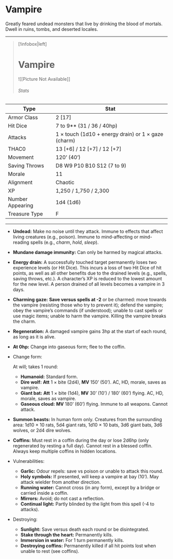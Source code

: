 # Vampire

Greatly feared undead monsters that live by drinking the blood of mortals. Dwell in ruins, tombs, and deserted locales.

------
> [!infobox|left] 
> # Vampire
>  ![[Picture Not Available]] 
>  ###### Stats 
| Type                    | Stat        |
| ---------------- | ------------------------------ | 
| Armor Class     | 2 [17]                                              |
| Hit Dice         | 7 to 9** (31 / 36 / 40hp)                           |
| Attacks          | 1 × touch (1d10 + energy drain) or 1 × gaze (charm) |
| THAC0            | 13 [+6] / 12 [+7] / 12 [+7]                         |
| Movement         | 120’ (40’)                                          |
| Saving Throws    | D8 W9 P10 B10 S12 (7 to 9)                          |
| Morale           | 11                                                  |
| Alignment        | Chaotic                                             |
| XP               | 1,250 / 1,750 / 2,300                               |
| Number Appearing | 1d4 (1d6)                                           |
| Treasure Type    | F                                                   |

------

- **Undead:** Make no noise until they attack. Immune to effects that affect living creatures (e.g., poison). Immune to mind-affecting or mind-reading spells (e.g., *charm*, *hold*, *sleep*).

- **Mundane damage immunity:** Can only be harmed by magical attacks.

- **Energy drain:** A successfully touched target permanently loses two experience levels (or Hit Dice). This incurs a loss of two Hit Dice of hit points, as well as all other benefits due to the drained levels (e.g., spells, saving throws, etc.). A character’s XP is reduced to the lowest amount for the new level. A person drained of all levels becomes a vampire in 3 days.

- **Charming gaze:** **Save versus spells at -2** or be charmed: move towards the vampire (resisting those who try to prevent it); defend the vampire; obey the vampire’s commands (if understood); unable to cast spells or use magic items; unable to harm the vampire. Killing the vampire breaks the charm.

- **Regeneration:** A damaged vampire gains 3hp at the start of each round, as long as it is alive.

- **At 0hp:** Change into gaseous form; flee to the coffin.

- Change form:

   

  At will; takes 1 round:

  - **Humanoid:** Standard form.
  - **Dire wolf:** **Att** 1 × bite (2d4), **MV** 150’ (50’). AC, HD, morale, saves as vampire.
  - **Giant bat:** **Att** 1 × bite (1d4), **MV** 30’ (10’) / 180’ (60’) flying. AC, HD, morale, saves as vampire.
  - **Gaseous cloud:** **MV** 180’ (60’) flying. Immune to all weapons. Cannot attack.

- **Summon beasts:** In human form only. Creatures from the surrounding area: 1d10 × 10 rats, 5d4 giant rats, 1d10 × 10 bats, 3d6 giant bats, 3d6 wolves, or 2d4 dire wolves.

- **Coffins:** Must rest in a coffin during the day or lose 2d6hp (only regenerated by resting a full day). Cannot rest in a blessed coffin. Always keep multiple coffins in hidden locations.

- Vulnerabilities:

  - **Garlic:** Odour repels: save vs poison or unable to attack this round.
  - **Holy symbols:** If presented, will keep a vampire at bay (10’). May attack wielder from another direction.
  - **Running water:** Cannot cross (in any form), except by a bridge or carried inside a coffin.
  - **Mirrors:** Avoid; do not cast a reflection.
  - **Continual light:** Partly blinded by the light from this spell (-4 to attacks).

- Destroying:

  - **Sunlight:** Save versus death each round or be disintegrated.
  - **Stake through the heart:** Permanently kills.
  - **Immersion in water:** For 1 turn permanently kills.
  - **Destroying coffins:** Permanently killed if all hit points lost when unable to rest (see coffins).